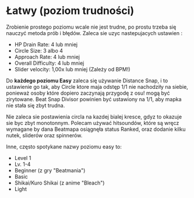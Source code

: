 Łatwy (poziom trudności)
==========================

Zrobienie prostego poziomu wcale nie jest trudne, po prostu trzeba się nauczyć metoda prób i błędów. Zaleca sie uzyc nastepujacych ustawien :

-   HP Drain Rate: 4 lub mniej
-   Circle Size: 3 albo 4
-   Approach Rate: 4 lub mniej
-   Overall Difficulty: 4 lub mniej
-   Slider velocity: 1,00x lub mniej (Zależy od BPM!)

Do **każdego poziomu Easy** zaleca się używanie Distance Snap, i to ustawienie go tak, aby Circle ktore maja odstęp 1/1 nie nachodziły na siebie, ponieważ osoby które dopiero zaczynają przygodę z osu! mogą być zirytowane. Beat Snap Divisor powinien być ustawiony na 1/1, aby mapka nie stała się zbyt trudna.

Nie zaleca sie postawienia circla na kazdej bialej kresce, gdyz to okazuje sie byc zbyt monotonnym. Polecam używać hitsoundów, które są wręcz wymagane by dana Beatmapa osiągnęła status Ranked, oraz dodanie kilku nutek, sliderów oraz spinnerów.

Inne, często spotykane nazwy poziomu easy to:

-   Level 1
-   Lv. 1-4
-   Beginner (z gry "Beatmania")
-   Basic
-   Shikai/Kuro Shikai (z anime "Bleach")
-   Light
